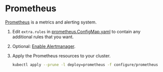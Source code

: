 # Prometheus

[Prometheus](https://prometheus.io/) is a metrics and alerting system.

1. Edit `extra.rules` in [prometheus.ConfigMap.yaml](prometheus.ConfigMap.yaml) to contain any additional rules that you want.
2. Optional: [Enable Alertmanager](alertmanager/README.md).
3. Apply the Prometheus resources to your cluster.

   ```bash
   kubectl apply --prune -l deploy=prometheus -f configure/prometheus --recursive
   ```

